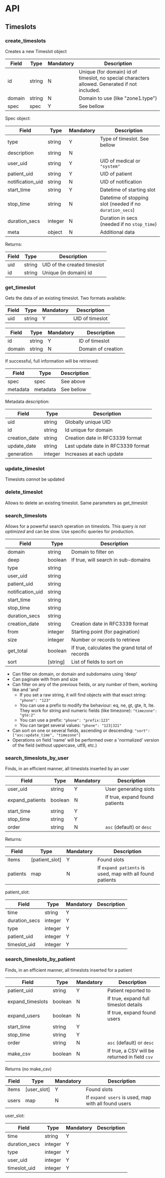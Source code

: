 # API


## Timeslots


### create_timeslots
Creates a new Timeslot object

|Field|Type|Mandatory|Description
|---|---|---|---
|id|string|N|Unique (for domain) id of timeslot, no special characters allowed. Generated if not included.
|domain|string|N|Domain to use (like "zone1.type")
|spec|spec|Y|See bellow

Spec object:

|Field|Type|Mandatory|Description
|---|---|---|---
|type|string|Y|Type of timeslot. See bellow
|description|string|N|
|user_uid|string|Y|UID of medical or `"system"`
|patient_uid|string|Y|UID of patient
|notification_uid|string|N|UID of notification
|start_time|string|Y|Datetime of starting slot
|stop_time|string|N|Datetime of stopping slot (needed if no `duration_secs`)
|duration_secs|integer|N|Duration in secs (needed if no `stop_time`)
|meta|object|N|Additional data

Returns:


|Field|Type|Description
|---|---|---
|uid|string|UID of the created timeslot
|id|string|Unique (in domain) id



### get_timeslot
Gets the data of an existing timeslot. Two formats available:

|Field|Type|Mandatory|Description
|---|---|---|---
|uid|string|Y|UID of timeslot


|Field|Type|Mandatory|Description
|---|---|---|---
|id|string|Y|ID of timeslot
|domain|string|N|Domain of creation


If successful, full information will be retrieved:

|Field|Type|Description
|---|---|---
|spec|spec|See above
|metadata|metadata|See bellow


Metadata description:

|Field|Type|Description
|---|---|---
|uid|string|Globally unique UID
|id|string|Id unique for domain
|creation_date|string|Creation date in RFC3339 format
|update_date|string|Last update date in RFC3339 format
|generation|integer|Increases at each update


### update_timeslot
Timeslots _cannot_ be updated


### delete_timeslot

Allows to delete an existing timeslot. Same parameters as get_timeslot


### search_timeslots
Allows for a powerful search operation on timeslots. This query *is not optimized* and can be slow. Use specific queries for production.


|Field|Type|Description
|---|---|---
|domain|string|Domain to filter on
|deep|boolean|If true, will search in sub-domains
|type|string|
|user_uid|string|
|patient_uid|string|
|notification_uid|string|
|start_time|string|
|stop_time|string|
|duration_secs|string|
|creation_date|string|Creation date in RFC3339 format
|from|integer|Starting point (for pagination)
|size|integer|Number or records to retrieve
|get_total|boolean|If true, calculates the grand total of records
|sort|\[string\]|List of fields to sort on

* Can filter on domain, or domain and subdomains using 'deep'
* Can paginate with from and size
* Can filter on any of the previous fields, or any number of them, working like and 'and'
  * If you set a raw string, it will find objects with that exact string: `"phone": "123"`
  * You can use a prefix to modify the behaviour: eq, ne, gt, gte, lt, lte. They work for string and numeric fields (like timezone): `"timezone": "gte:2"` 
  * You can use a prefix: `"phone": "prefix:123"`
  * You can target several values: `"phone": "123|321"`
* Can sort on one or several fields, ascending or descending: `"sort": ["asc:update_time", "timezone"]` 
* Operations on field 'name' will be performed over a 'normalized' version of the field (without uppercase, utf8, etc.)


### search_timeslots_by_user
Finds, in an efficient manner, all timeslots inserted by an user


|Field|Type|Mandatory|Description
|---|---|---|---
|user_uid|string|Y|User generating slots
|expand_patients|boolean|N|If true, expand found patients
|start_time|string|Y|
|stop_time|string|Y|
|order|string|N|`asc` (default) or `desc`


Returns:

|Field|Type|Mandatory|Description
|---|---|---|---
|items|\[patient_slot\]|Y|Found slots
|patients|map|N|If `expand patients` is used, map with all found patients


patient_slot:

|Field|Type|Mandatory|Description
|---|---|---|---
|time|string|Y|
|duration_secs|integer|Y|
|type|integer|Y|
|patient_uid|integer|Y|
|timeslot_uid|integer|Y|


### search_timeslots_by_patient
Finds, in an efficient manner, all timeslots inserted for a patient


|Field|Type|Mandatory|Description
|---|---|---|---
|patient_uid|string|Y|Patient reported to
|expand_timeslots|boolean|N|If true, expand full timeslot details
|expand_users|boolean|N|If true, expand found users
|start_time|string|Y|
|stop_time|string|Y
|order|string|N|`asc` (default) or `desc`
|make_csv|boolean|N|If true, a CSV will be returned in field `csv`

Returns (no make_csv)

|Field|Type|Mandatory|Description
|---|---|---|---
|items|\[user_slot\]|Y|Found slots
|users|map|N|If `expand users` is used, map with all found users


user_slot:

|Field|Type|Mandatory|Description
|---|---|---|---
|time|string|Y|
|duration_secs|integer|Y|
|type|integer|Y|
|user_uid|integer|Y|
|timeslot_uid|integer|Y|



